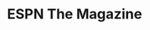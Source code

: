 ---
collection_archive: true
collection_awards: []
collection_category:
  - Sports + Athletes
  - Editorial
  - Studio 
  - Humor
  - Portraits
  - Color
collection_content: 
collection_cover: https://d1sf55qlb7p6hz.cloudfront.net/espn_mlb_covers-5.jpg
collection_cover_mobile: https://d1sf55qlb7p6hz.cloudfront.net/verticalcovers-36.jpg
collection_description: >-
  Cover story celebrating the personalities of both players and coaches in Major
  League Baseball.
collection_description_alignment: center
collection_exhibition: []
collection_filter: Commissioned + Stock
collection_hidden: false
collection_meta: MLB Preview
collection_press: []
collection_preview:
  - https://d1sf55qlb7p6hz.cloudfront.net/espn_mlb_covers-3.jpg
  - https://d1sf55qlb7p6hz.cloudfront.net/espn_mlb_covers-4.jpg
  - https://d1sf55qlb7p6hz.cloudfront.net/espn_mlb_covers-5.jpg
  - https://d1sf55qlb7p6hz.cloudfront.net/espn_mlb_covers-1.jpg
  - https://d1sf55qlb7p6hz.cloudfront.net/espn_mlb_covers-2.jpg
cover_image: https://d1sf55qlb7p6hz.cloudfront.net/social-26.jpg
date: 
hide_footer: true 
logo: 
navigation_theme: white
px_extra: true
slug: personalities-of-the-mlb
theme_color: "#ADCCFF"
theme_color_all_works: "#67E170"
title: ESPN The Magazine
seo:
  meta_description: >-
    Jesse Rieser photographs the biggest names in Baseball for the cover of
    ESPN. Jesse Rieser made these fun portraits at Spring Training in Phoenix,
    Arizona. 
collection_blocks:
  - _bookshop_name: collections/media-row-start
    row_alignment: between
  - _bookshop_name: collections/media-element 
    color: "#F6F0EA"
    image:  https://d1sf55qlb7p6hz.cloudfront.net/espn_mlb-2.jpg
    margin_left: '10'
    margin_right: '0'
    margin_y: '100'
    width: '30'
  - _bookshop_name: collections/media-element 
    color: "#F1EAEA"
    image:  https://d1sf55qlb7p6hz.cloudfront.net/espn_mlb-3.jpg
    margin_left: '0'
    margin_right: '10'
    margin_y: '500'
    width: '40'
  - _bookshop_name: collections/media-row
    row_alignment: between
  - _bookshop_name: collections/media-element 
    color: "#E4F1F3"
    image:  https://d1sf55qlb7p6hz.cloudfront.net/espn_mlb-4.jpg
    margin_left: '35'
    margin_y: '300'
    width: '20'
  - _bookshop_name: collections/media-element 
    color: "#F2E1E1"
    image:  https://d1sf55qlb7p6hz.cloudfront.net/espn_mlb-5.jpg
    margin_left: '0'
    margin_right: '5'
    margin_y: '100'
    width: '33'
  - _bookshop_name: collections/media-row
    row_alignment: between
  - _bookshop_name: collections/media-element 
    color: "#F2BAB6"
    image:  https://d1sf55qlb7p6hz.cloudfront.net/espn_mlb-6.jpg
    margin_left: '5'
    margin_right: '0'
    margin_y: '50'
    width: '40'
  - _bookshop_name: collections/media-element 
    color: "#E2ECFC"
    image:  https://d1sf55qlb7p6hz.cloudfront.net/espn_mlb-7.jpg
    margin_left: '0'
    margin_right: '20'
    margin_y: '200'
    width: '30'
  - _bookshop_name: collections/media-row
    row_alignment: between
  - _bookshop_name: collections/media-element 
    color: "#E9E8F2"
    image:  https://d1sf55qlb7p6hz.cloudfront.net/espn_mlb-8.jpg
    margin_left: '30'
    margin_right: '0'
    margin_y: '100'
    width: '25'
  - _bookshop_name: collections/media-element 
    color: "#F9F6DB"
    image:  https://d1sf55qlb7p6hz.cloudfront.net/espn_mlb-9.jpg
    margin_left: '0'
    margin_right: '5'
    margin_y: '200'
    width: '33'
  - _bookshop_name: collections/media-row
    row_alignment: between
  - _bookshop_name: collections/media-element 
    color: "#D9E6F4"
    image:  https://d1sf55qlb7p6hz.cloudfront.net/espn_mlb-10.jpg
    margin_left: '35'
    margin_right: '0'
    margin_y: '100'
    width: '40'
  - _bookshop_name: collections/media-row
    row_alignment: between
  - _bookshop_name: collections/media-element 
    color: "#E6F2E2"
    image:  https://d1sf55qlb7p6hz.cloudfront.net/espn_mlb-11.jpg
    margin_left: '20'
    margin_y: '100'
    width: '30'
  - _bookshop_name: collections/media-element 
    color: "#F7ECEC"
    image:  https://d1sf55qlb7p6hz.cloudfront.net/espn_mlb-12.jpg
    margin_left: '0'
    margin_right: '15'
    margin_y: '100'
    width: '30'
  - _bookshop_name: collections/media-row
    row_alignment: between
  - _bookshop_name: collections/media-element 
    color: "#F2EEE6"
    image:  https://d1sf55qlb7p6hz.cloudfront.net/espn_mlb-13.jpg
    margin_left: '5'
    margin_right: '0'
    margin_y: '100'
    width: '40'
  - _bookshop_name: collections/media-row
    row_alignment: between
  - _bookshop_name: collections/media-element 
    color: "#DDE5F2"
    image:  https://d1sf55qlb7p6hz.cloudfront.net/espn_mlb-14.jpg
    margin_left: '25'
    margin_y: '100'
    width: '45'
  - _bookshop_name: collections/media-row
    row_alignment: between
  - _bookshop_name: collections/media-element 
    color: "#E5F2F0"
    image:  https://d1sf55qlb7p6hz.cloudfront.net/espn_mlb-15.jpg
    margin_left: '15'
    margin_right: '0'
    margin_y: '100'
    width: '25'
  - _bookshop_name: collections/media-element 
    color: "#F2DFDF"
    image:  https://d1sf55qlb7p6hz.cloudfront.net/espn_mlb-16.jpg
    margin_right: '15'
    margin_y: '200'
    width: '33'
  - _bookshop_name: collections/media-row
    row_alignment: between
  - _bookshop_name: collections/media-element 
    color: "#F0EEF3"
    image:  https://d1sf55qlb7p6hz.cloudfront.net/espn_mlb-17.jpg
    margin_left: '25'
    margin_right: '0'
    margin_y: '100'
    width: '50'
  - _bookshop_name: collections/media-row
    row_alignment: between
  - _bookshop_name: collections/media-element 
    color: "#F1EEE0"
    image:  https://d1sf55qlb7p6hz.cloudfront.net/espn_mlb-18.jpg
    margin_left: '5'
    margin_right: '0'
    margin_y: '100'
    width: '40'
  - _bookshop_name: collections/media-element 
    color: "#E1F0F3"
    image:  https://d1sf55qlb7p6hz.cloudfront.net/espn_mlb-19.jpg
    margin_left: '0'
    margin_right: '20'
    margin_y: '700'
    width: '30'
  - _bookshop_name: collections/media-row
    row_alignment: between
  - _bookshop_name: collections/media-element 
    color: "#F4E0E0"
    image:  https://d1sf55qlb7p6hz.cloudfront.net/espn_mlb-20.jpg
    margin_left: '30'
    margin_right: '0'
    margin_y: '100'
    width: '33'
  - _bookshop_name: collections/media-row
    row_alignment: between
  - _bookshop_name: collections/media-element 
    color: "#F3DFD1"
    image:  https://d1sf55qlb7p6hz.cloudfront.net/espn_mlb-21.jpg
    margin_left: '50'
    margin_y: '100'
    width: '45'
  - _bookshop_name: collections/media-row
    row_alignment: between
  - _bookshop_name: collections/media-element 
    color: "#FEF3D8"
    image: https://d1sf55qlb7p6hz.cloudfront.net/espn_mlb-22.jpg
    margin_left: '5'
    margin_right: '0'
    margin_y: '100'
    width: '25'
  - _bookshop_name: collections/media-element 
    color: "#EADEF1"
    image:  https://d1sf55qlb7p6hz.cloudfront.net/espn_mlb-23.jpg
    margin_left: '0'
    margin_right: '45'
    margin_y: '200'
    width: '20'
  - _bookshop_name: collections/media-row
    row_alignment: between
  - _bookshop_name: collections/media-element 
    color: "#DAEAF8"
    image: https://d1sf55qlb7p6hz.cloudfront.net/espn_mlb-24.jpg
    margin_left: '15'
    margin_right: '0'
    margin_y: '100'
    width: '45'
  - _bookshop_name: collections/media-element 
    color: "#F5E3E3"
    image:  https://d1sf55qlb7p6hz.cloudfront.net/espn_mlb-25.jpg
    margin_right: '10'
    margin_y: '400'
    width: '20'
  - _bookshop_name: collections/media-row
    row_alignment: between
  - _bookshop_name: collections/media-element 
    color: "#E0F6F2"
    image:  https://d1sf55qlb7p6hz.cloudfront.net/espn_mlb-26.jpg
    margin_left: '45'
    margin_right: '0'
    margin_y: '100'
    width: '30'
  - _bookshop_name: collections/media-row
    row_alignment: between
  - _bookshop_name: collections/media-element 
    color: "#DBE2F4"
    image:  https://d1sf55qlb7p6hz.cloudfront.net/espn_mlb-27.jpg
    margin_left: '15'
    margin_right: '0'
    margin_y: '300'
    width: '40'
  - _bookshop_name: collections/media-element 
    color: "#F9DDDE"
    image:  https://d1sf55qlb7p6hz.cloudfront.net/espn_mlb-28.jpg
    margin_left: '0'
    margin_right: '15'
    margin_y: '100'
    width: '20'
  - _bookshop_name: collections/media-row
    row_alignment: between
  - _bookshop_name: collections/media-element 
    color: "#EBFBFF"
    image:  https://d1sf55qlb7p6hz.cloudfront.net/espn_mlb-29.jpg
    margin_left: '30'
    margin_y: '100'
    width: '40'
  - _bookshop_name: collections/media-element 
    color: "#EDF0F2"
    image:  https://d1sf55qlb7p6hz.cloudfront.net/espn_mlb-1.jpg
    margin_left: '40'
    margin_right: '0'
    margin_y: '200'
    width: '20'
  - _bookshop_name: collections/media-row-end
---